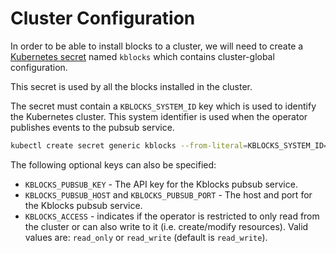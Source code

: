 # Cluster Configuration

In order to be able to install blocks to a cluster, we will need to create a [Kubernetes
secret](https://kubernetes.io/docs/concepts/configuration/secret/) named `kblocks` which contains
cluster-global configuration.

This secret is used by all the blocks installed in the cluster.

The secret must contain a `KBLOCKS_SYSTEM_ID` key which is used to identify the Kubernetes cluster.
This system identifier is used when the operator publishes events to the pubsub service.

```bash
kubectl create secret generic kblocks --from-literal=KBLOCKS_SYSTEM_ID=my-cluster
```

The following optional keys can also be specified:

- `KBLOCKS_PUBSUB_KEY` - The API key for the Kblocks pubsub service.
- `KBLOCKS_PUBSUB_HOST` and `KBLOCKS_PUBSUB_PORT` - The host and port for the Kblocks pubsub service.
- `KBLOCKS_ACCESS` - indicates if the operator is restricted to only read from the cluster or can
  also write to it (i.e. create/modify resources). Valid values are: `read_only` or `read_write`
  (default is `read_write`).